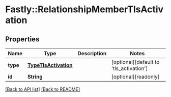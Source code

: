 # Fastly::RelationshipMemberTlsActivation

## Properties

| Name | Type | Description | Notes |
| ---- | ---- | ----------- | ----- |
| **type** | [**TypeTlsActivation**](TypeTlsActivation.md) |  | [optional][default to &#39;tls_activation&#39;] |
| **id** | **String** |  | [optional][readonly] |

[[Back to API list]](../../README.md#endpoints) [[Back to README]](../../README.md)

